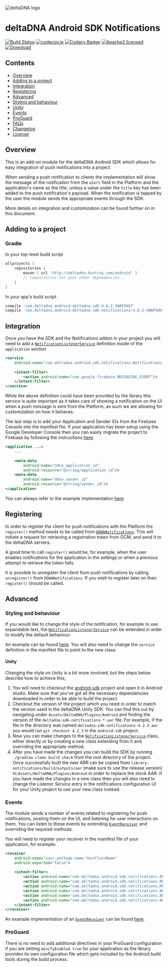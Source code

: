 ![deltaDNA logo](https://deltadna.com/wp-content/uploads/2015/06/deltadna_www@1x.png)

# deltaDNA Android SDK Notifications
[![Build Status](https://travis-ci.org/deltaDNA/android-sdk.svg)](https://travis-ci.org/deltaDNA/android-sdk)
[![codecov.io](https://codecov.io/github/deltaDNA/android-sdk/coverage.svg)](https://codecov.io/github/deltaDNA/android-sdk)
[![Codacy Badge](https://api.codacy.com/project/badge/grade/b5546fd90d3b4b2182961602da6086d8)](https://www.codacy.com/app/deltaDNA/android-sdk)
[![Apache2 licensed](https://img.shields.io/badge/license-Apache-blue.svg)](./LICENSE)
[![Download](https://api.bintray.com/packages/deltadna/android/deltadna-sdk/images/download.svg)](https://bintray.com/deltadna/android/deltadna-sdk/_latestVersion)

## Contents
* [Overview](#overview)
* [Adding to a project](#adding-to-a-project)
* [Integration](#integration)
* [Registering](#registering)
* [Advanced](#advanced)
 * [Styling and behaviour](#styling-and-behaviour)
  * [Unity](#unity)
 * [Events](#events)
 * [ProGuard](#proguard)
* [FAQs](#faqs)
* [Changelog](#changelog)
* [License](#license)

## Overview
This is an add-on module for the deltaDNA Android SDK which allows for easy integration of push notifications into a project.

When sending a push notification to clients the implementation will show the message of the notification from the `alert` field in the Platform and the application's name as the title, unless a value under the `title` key has been added to the push notification's payload. When the notification is tapped by the user the module sends the appropriate events through the SDK.

More details on integration and customization can be found further on in this document.

## Adding to a project
### Gradle
In your top-level build script
```groovy
allprojects {
    repositories {
        maven { url 'http://deltadna.bintray.com/android' }
        // repositories for your other dependencies...
    }
}
```
In your app's build script
```groovy
compile 'com.deltadna.android:deltadna-sdk:4.6.2-SNAPSHOT'
compile 'com.deltadna.android:deltadna-sdk-notifications:4.6.2-SNAPSHOT'
```

## Integration
Once you have the SDK and the Notifications addon in your project you will need to add a [`NotificationListenerService`](src/main/java/com/deltadna/android/sdk/notifications/NotificationListenerService.java) definition inside of the `application` section
```xml
<service
    android:name="com.deltadna.android.sdk.notifications.NotificationListenerService">
    
    <intent-filter>
        <action android:name="com.google.firebase.MESSAGING_EVENT"/>
    </intent-filter>
</service>
```
While the above definition could have been provided by the library this service is quite important as it takes care of showing a notification on the UI when a push message is sent from the Platform, as such we are allowing for customization on how it behaves.

The last step is to add your Application and Sender IDs from the Firebase Console into the manifest file. If your application has been setup using the Google Developer Console then you can easily migrate the project to Firebase by following the instructions [here](https://firebase.google.com/support/guides/google-android#migrate_your_console_project).
```xml
<application ...>
    ...
    
    <meta-data
        android:name="ddna_application_id"
        android:resource="@string/application_id"/>
    <meta-data
        android:name="ddna_sender_id"
        android:resource="@string/sender_id"/>
</application>
```

You can always refer to the example implementation [here](../examples/notifications).

## Registering
In order to register the client for push notifications with the Platform the `register()` method needs to be called from [`DDNANotifications`](src/main/java/com/deltadna/android/sdk/notifications/DDNANotifications.java). This will initiate a request for retrieving a registration token from GCM, and send it to the deltaDNA servers.

A good time to call `register()` would be, for example, when the user enables notifications for the application in the settings or when a previous attempt to retrieve the token fails.

It is possible to unregister the client from push notifications by calling `unregister()` from `DDNANotifications`. If you wish to register later on then `register()` should be called.

## Advanced
### Styling and behaviour
If you would like to change the style of the notification, for example to use expandable text, the [`NotificationListenerService`](src/main/java/com/deltadna/android/sdk/notifications/NotificationListenerService.java) can be extended in order to modify the default behaviour.

An example can be found [here](../examples/notifications-style/src/main/java/com/deltadna/android/sdk/notifications/example/StyledNotificationListenerService.java). You will also need to change the `service` definition in the manifest file to point to the new class.

#### Unity
Changing the style on Unity is a bit more involved, but the steps below describe how to achieve this;
1.  You will need to checkout the [android-sdk](https://github.com/deltaDNA/android-sdk) project and open it in Android studio. Make sure that you've got all the necessary dependencies downloaded in order to be able to build the project.
2.  Checkout the version of the project which you need in order to match the version used in the deltaDNA Unity SDK. You can find this out by navigating under `Assets/DeltaDNA/Plugins/Android` and finding the version of the `deltadna-sdk-notifications-*.aar` file. For example, if the file in the directory was named `deltadna-sdk-notifications-4.2.3.aar` you would run `git checkout 4.2.3` in the `android-sdk` project.
3.  Now you can make changes to the [`NotificationListenerService`](src/main/java/com/deltadna/android/sdk/notifications/NotificationListenerService.java) class, either directly or by creating a new class extending from it and overriding the appropriate method.
4.  After you have made the changes you can build the SDK by running `./gradlew clean build check` from the root directory of the project. Once successfully built the new ARR can be copied from `library-notifications/build/outputs/aar` (make sure to use the release version) to `Assets/DeltaDNA/Plugins/Android` in order to replace the stock AAR. If you have made the changes in a new class then you will also need to change the *Listener Service* entry in the notifications configuration UI for your Unity project to use your new class instead.

### Events
The module sends a number of events related to registering for push notifications, posting them on the UI, and listening for user interactions on them. You can listen to these events by extending [`EventReceiver`](src/main/java/com/deltadna/android/sdk/notifications/EventReceiver.java) and overriding the required methods.

You will need to register your receiver in the manifest file of your application, for example:
```xml
<receiver
    android:name="your.package.name.YourClassName"
    android:exported="false">
    
    <intent-filter>
        <action android:name="com.deltadna.android.sdk.notifications.REGISTERED"/>
        <action android:name="com.deltadna.android.sdk.notifications.REGISTRATION_FAILED"/>
        <action android:name="com.deltadna.android.sdk.notifications.MESSAGE_RECEIVED"/>
        <action android:name="com.deltadna.android.sdk.notifications.NOTIFICATION_POSTED"/>
        <action android:name="com.deltadna.android.sdk.notifications.NOTIFICATION_OPENED"/>
        <action android:name="com.deltadna.android.sdk.notifications.NOTIFICATION_DISMISSED"/>
    </intent-filter>
</receiver>
```

An example implementation of an [`EventReceiver`](src/main/java/com/deltadna/android/sdk/notifications/EventReceiver.java) can be found [here](../examples/notifications/src/main/java/com/deltadna/android/sdk/notifications/example/ExampleReceiver.java).

### ProGuard
There is no need to add additional directives in your ProGuard configuration if you are setting `minifyEnabled true` for your application as the library provides its own configuration file which gets included by the Android build tools during the build process.
